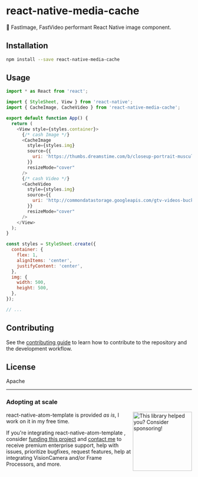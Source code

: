 # react-native-media-cache

🚩 FastImage, FastVideo performant React Native image component.

## Installation

```sh
npm install --save react-native-media-cache
```

## Usage

```js
import * as React from 'react';

import { StyleSheet, View } from 'react-native';
import { CacheImage, CacheVideo } from 'react-native-media-cache';

export default function App() {
  return (
    <View style={styles.container}>
      {/* cash Image */}
      <CacheImage
        style={styles.img}
        source={{
          uri: 'https://thumbs.dreamstime.com/b/closeup-portrait-muscular-man-workout-barbell-gym-brutal-bodybuilder-athletic-six-pack-perfect-abs-shoulders-55122231.jpg',
        }}
        resizeMode="cover"
      />
      {/* cash Video */}
      <CacheVideo
        style={styles.img}
        source={{
          uri: 'http://commondatastorage.googleapis.com/gtv-videos-bucket/sample/BigBuckBunny.mp4',
        }}
        resizeMode="cover"
      />
    </View>
  );
}

const styles = StyleSheet.create({
  container: {
    flex: 1,
    alignItems: 'center',
    justifyContent: 'center',
  },
  img: {
    width: 500,
    height: 500,
  },
});

// ...
```

## Contributing

See the [contributing guide](CONTRIBUTING.md) to learn how to contribute to the repository and the development workflow.

## License

Apache

---

### Adopting at scale

<a href="https://github.com/sponsors/abhi3691">
  <img align="right" width="160" alt="This library helped you? Consider sponsoring!" src=".github/funding-octocat.svg">
</a>

react-native-atom-template is provided _as is_, I work on it in my free time.

If you're integrating react-native-atom-template , consider [funding this project](https://github.com/sponsors/abhi3691) and <a href="mailto:abhinandvk41@gmail.com?subject=Adopting VisionCamera at scale">contact me</a> to receive premium enterprise support, help with issues, prioritize bugfixes, request features, help at integrating VisionCamera and/or Frame Processors, and more.
